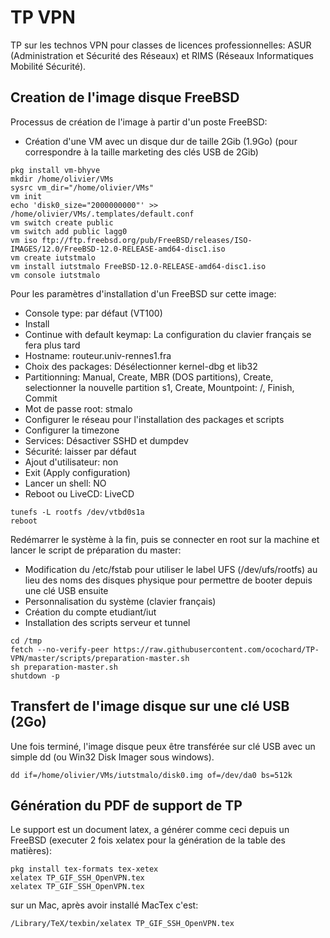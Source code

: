 # TP VPN

TP sur les technos VPN pour classes de licences professionnelles: ASUR (Administration et Sécurité des Réseaux) et RIMS (Réseaux Informatiques Mobilité Sécurité).

## Creation de l'image disque FreeBSD

Processus de création de l'image à partir d'un poste FreeBSD:
* Création d'une VM avec un disque dur de taille 2Gib (1.9Go) (pour correspondre à la taille marketing des clés USB de 2Gib)
```
pkg install vm-bhyve
mkdir /home/olivier/VMs
sysrc vm_dir="/home/olivier/VMs"
vm init
echo 'disk0_size="2000000000"' >> /home/olivier/VMs/.templates/default.conf
vm switch create public
vm switch add public lagg0
vm iso ftp://ftp.freebsd.org/pub/FreeBSD/releases/ISO-IMAGES/12.0/FreeBSD-12.0-RELEASE-amd64-disc1.iso
vm create iutstmalo
vm install iutstmalo FreeBSD-12.0-RELEASE-amd64-disc1.iso
vm console iutstmalo
```

Pour les paramètres d'installation d'un FreeBSD sur cette image:
* Console type: par défaut (VT100)
* Install
* Continue with default keymap: La configuration du clavier français se fera plus tard
* Hostname: routeur.univ-rennes1.fra
* Choix des packages: Désélectionner kernel-dbg et lib32
* Partitionning: Manual, Create, MBR (DOS partitions), Create, selectionner la nouvelle partition s1, Create, Mountpoint: /, Finish, Commit
* Mot de passe root: stmalo
* Configurer le réseau pour l'installation des packages et scripts
* Configurer la timezone
* Services: Désactiver SSHD et dumpdev
* Sécurité: laisser par défaut
* Ajout d'utilisateur: non
* Exit (Apply configuration)
* Lancer un shell: NO
* Reboot ou LiveCD: LiveCD

```
tunefs -L rootfs /dev/vtbd0s1a
reboot
```

Redémarrer le système à la fin, puis se connecter en root sur la machine et lancer le script de préparation du master:
* Modification du /etc/fstab pour utiliser le label UFS (/dev/ufs/rootfs) au lieu des noms des disques physique pour permettre de booter depuis une clé USB ensuite
* Personnalisation du système (clavier français)
* Création du compte etudiant/iut
* Installation des scripts serveur et tunnel

```
cd /tmp
fetch --no-verify-peer https://raw.githubusercontent.com/ocochard/TP-VPN/master/scripts/preparation-master.sh
sh preparation-master.sh
shutdown -p
```

## Transfert de l'image disque sur une clé USB (2Go)
Une fois terminé, l'image disque peux être transférée sur clé USB avec un simple dd (ou Win32 Disk Imager sous windows).
```
dd if=/home/olivier/VMs/iutstmalo/disk0.img of=/dev/da0 bs=512k
```

## Génération du PDF de support de TP
Le support est un document latex, a générer comme ceci depuis un FreeBSD (executer 2 fois xelatex pour la génération de la table des matières):
```
pkg install tex-formats tex-xetex
xelatex TP_GIF_SSH_OpenVPN.tex
xelatex TP_GIF_SSH_OpenVPN.tex
```

sur un Mac, après avoir installé MacTex c'est:
```
/Library/TeX/texbin/xelatex TP_GIF_SSH_OpenVPN.tex
```
